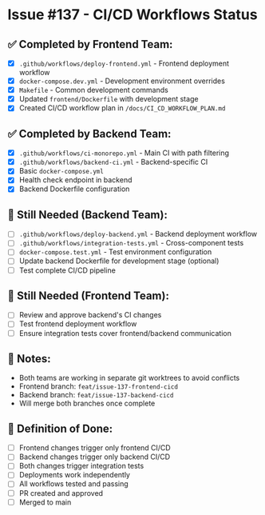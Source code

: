 # Issue #137 - CI/CD Workflows Status

## ✅ Completed by Frontend Team:
- [x] `.github/workflows/deploy-frontend.yml` - Frontend deployment workflow
- [x] `docker-compose.dev.yml` - Development environment overrides
- [x] `Makefile` - Common development commands
- [x] Updated `frontend/Dockerfile` with development stage
- [x] Created CI/CD workflow plan in `/docs/CI_CD_WORKFLOW_PLAN.md`

## ✅ Completed by Backend Team:
- [x] `.github/workflows/ci-monorepo.yml` - Main CI with path filtering
- [x] `.github/workflows/backend-ci.yml` - Backend-specific CI
- [x] Basic `docker-compose.yml`
- [x] Health check endpoint in backend
- [x] Backend Dockerfile configuration

## 🚧 Still Needed (Backend Team):
- [ ] `.github/workflows/deploy-backend.yml` - Backend deployment workflow
- [ ] `.github/workflows/integration-tests.yml` - Cross-component tests
- [ ] `docker-compose.test.yml` - Test environment configuration
- [ ] Update backend Dockerfile for development stage (optional)
- [ ] Test complete CI/CD pipeline

## 🚧 Still Needed (Frontend Team):
- [ ] Review and approve backend's CI changes
- [ ] Test frontend deployment workflow
- [ ] Ensure integration tests cover frontend/backend communication

## 📝 Notes:
- Both teams are working in separate git worktrees to avoid conflicts
- Frontend branch: `feat/issue-137-frontend-cicd`
- Backend branch: `feat/issue-137-backend-cicd`
- Will merge both branches once complete

## 🎯 Definition of Done:
- [ ] Frontend changes trigger only frontend CI/CD
- [ ] Backend changes trigger only backend CI/CD
- [ ] Both changes trigger integration tests
- [ ] Deployments work independently
- [ ] All workflows tested and passing
- [ ] PR created and approved
- [ ] Merged to main